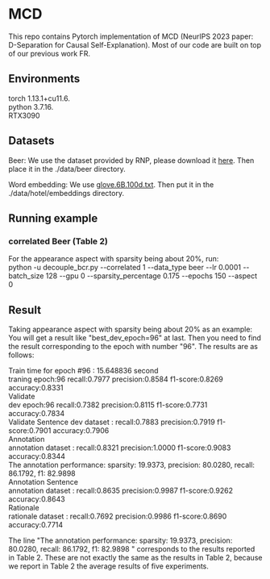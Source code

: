 # MCD
This repo contains Pytorch implementation of MCD (NeurIPS 2023 paper: D-Separation for Causal Self-Explanation).  Most of our code are built on top of our previous work FR.
## Environments
torch 1.13.1+cu11.6.  
python 3.7.16.   
RTX3090  
## Datasets
Beer: We use the dataset provided by RNP, please download it [here](http://people.csail.mit.edu/taolei/beer/). Then place it in the ./data/beer directory.  

Word embedding: We use [glove.6B.100d.txt](https://nlp.stanford.edu/projects/glove/). Then put it in the ./data/hotel/embeddings directory.

## Running example
### correlated Beer (Table 2)   

For the appearance aspect with sparsity being about 20%, run:   
python -u decouple_bcr.py --correlated 1 --data_type beer --lr 0.0001 --batch_size 128 --gpu 0 --sparsity_percentage 0.175 --epochs 150 --aspect 0


## Result
Taking appearance aspect with sparsity being about 20% as an example:  
You will get a result like "best_dev_epoch=96" at last. Then you need to find the result corresponding to the epoch with number "96". The results are as follows: 

Train time for epoch #96 : 15.648836 second  
traning epoch:96 recall:0.7977 precision:0.8584 f1-score:0.8269 accuracy:0.8331  
Validate  
dev epoch:96 recall:0.7382 precision:0.8115 f1-score:0.7731 accuracy:0.7834  
Validate Sentence
dev dataset : recall:0.7883 precision:0.7919 f1-score:0.7901 accuracy:0.7906  
Annotation  
annotation dataset : recall:0.8321 precision:1.0000 f1-score:0.9083 accuracy:0.8344  
The annotation performance: sparsity: 19.9373, precision: 80.0280, recall: 86.1792, f1: 82.9898  
Annotation Sentence  
annotation dataset : recall:0.8635 precision:0.9987 f1-score:0.9262 accuracy:0.8643  
Rationale  
rationale dataset : recall:0.7692 precision:0.9986 f1-score:0.8690 accuracy:0.7714  

The line "The annotation performance: sparsity: 19.9373, precision: 80.0280, recall: 86.1792, f1: 82.9898 " corresponds to the results reported in Table 2. These are not exactly the same as the results in Table 2, because we report in Table 2 the average results of five experiments.






